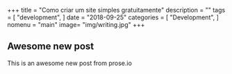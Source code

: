 +++
title = "Como criar um site simples gratuitamente"
description = ""
tags = [
    "development",
]
date = "2018-09-25"
categories = [
    "Development",
]
nomenu = "main"
image= "img/writing.jpg"
+++


## Awesome new post

This is an awesome new post from prose.io
